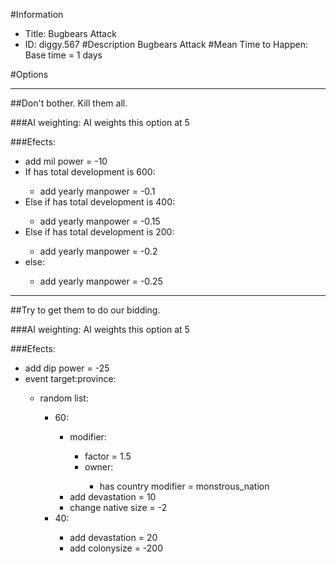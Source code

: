 #Information
 - Title: Bugbears Attack
 - ID: diggy.567
#Description
Bugbears Attack
#Mean Time to Happen:
Base time = 1 days

#Options

___
##Don't bother. Kill them all.

###AI weighting:
AI weights this option at 5


###Efects:<ul><li>add mil power = -10</li><li>If has total development is 600:</li><ul><li>add yearly manpower = -0.1</li></ul><li>Else if has total development is 400:</li><ul><li>add yearly manpower = -0.15</li></ul><li>Else if has total development is 200:</li><ul><li>add yearly manpower = -0.2</li></ul><li>else:</li><ul><li>add yearly manpower = -0.25</li></ul></ul>

___
##Try to get them to do our bidding.

###AI weighting:
AI weights this option at 5


###Efects:<ul><li>add dip power = -25</li><li>event target:province:</li><ul><li>random list:</li><ul><li>60:</li><ul><li>modifier:</li><ul><li>factor = 1.5</li><li>owner:</li><ul><li>has country modifier = monstrous_nation</li></ul></ul><li>add devastation = 10</li><li>change native size = -2</li></ul><li>40:</li><ul><li>add devastation = 20</li><li>add colonysize = -200</li></ul></ul></ul></ul>
